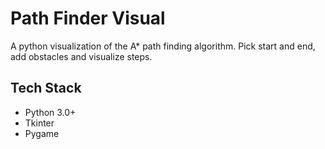 # Path Finder Visual
A python visualization of the A* path finding algorithm.
Pick start and end, add obstacles and visualize steps.

## Tech Stack
* Python 3.0+
* Tkinter
* Pygame

